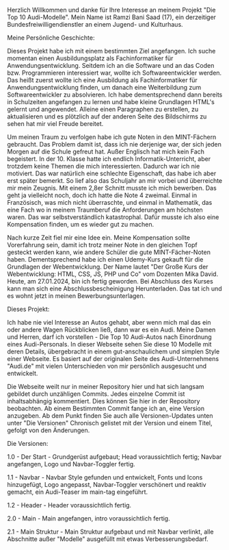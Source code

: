 
Herzlich Willkommen und danke für Ihre Interesse an meinem Projekt "Die Top 10 Audi-Modelle". Mein Name ist Ramzi Bani Saad (17), ein derzeitiger Bundesfreiwilligendienstler an einem Jugend- und Kulturhaus. 


Meine Persönliche Geschichte:

Dieses Projekt habe ich mit einem bestimmten Ziel angefangen. Ich suche momentan einen Ausbildungsplatz als Fachinformatiker für Anwendungsentwicklung. Seitdem ich an die Software und an das Coden bzw. Programmieren interessiert war, wollte ich Softwareentwickler werden. Das heißt zuerst wollte ich eine Ausbildung als Fachinformatiker für Anwendungsentwicklung finden, um danach eine Weiterbildung zum Softwareentwickler zu absolvieren. Ich habe dementsprechend dann bereits in Schulzeiten angefangen zu lernen und habe kleine Grundlagen HTML's gelernt und angewendet. Alleine einen Paragraphen zu erstellen, zu aktualisieren und es plötzlich auf der anderen Seite des Bildschirms zu sehen hat mir viel Freude bereitet.

Um meinen Traum zu verfolgen habe ich gute Noten in den MINT-Fächern gebraucht. Das Problem damit ist, dass ich nie derjenige war, der sich jeden Morgen auf die Schule gefreut hat. Außer Englisch hat mich kein Fach begeistert. In der 10. Klasse hatte ich endlich Informatik-Unterricht, aber trotzdem keine Themen die mich interessierten. Dadurch war ich nie motiviert. Das war natürlich eine schlechte Eigenschaft, das habe ich aber erst später bemerkt. So lief also das Schuljahr an mir vorbei und überreichte mir mein Zeugnis. Mit einem 2,8er Schnitt musste ich mich bewerben. Das geht ja vielleicht noch, doch ich hatte die Note 4 zweimal. Einmal in Französisch, was mich nicht überraschte, und einmal in Mathematik, das eine Fach wo in meinem Traumberuf die Anforderungen am höchsten waren. Das war selbstverständlich katastrophal. Dafür musste ich also eine Kompensation finden, um es wieder gut zu machen.

Nach kurze Zeit fiel mir eine Idee ein. Meine Kompensation sollte Vorerfahrung sein, damit ich trotz meiner Note in den gleichen Topf gesteckt werden kann, wie andere Schüler die gute MINT-Fächer-Noten haben. Dementsprechend habe ich einen Udemy-Kurs gekauft für die Grundlagen der Webentwicklung. Der Name lautet "Der Große Kurs der Webentwicklung: HTML, CSS, JS, PHP und Co" vom Dozenten Mika David. Heute, am 27.01.2024, bin ich fertig geworden. Bei Abschluss des Kurses kann man sich eine Abschlussbescheinigung Herunterladen. Das tat ich und es wohnt jetzt in meinen Bewerbungsunterlagen.


Dieses Projekt:

Ich habe nie viel Interesse an Autos gehabt, aber wenn mich mal das ein oder andere Wagen Rückblicken ließ, dann war es ein Audi. Meine Damen und Herren, darf ich vorstellen - Die Top 10 Audi-Autos nach Einordnung eines Audi-Personals. In dieser Webseite sehen Sie diese 10 Modelle mit deren Details, übergebracht in einem gut-anschaulichem und simplen Style einer Webseite. Es basiert auf der originalen Seite des Audi-Unternehmens "Audi.de" mit vielen Unterschieden von mir persönlich ausgesucht und entwickelt. 

Die Webseite weilt nur in meiner Repository hier und hat sich langsam gebildet durch unzähligen Commits. Jedes einzelne Commit ist inhaltsabhängig kommentiert. Dies können Sie hier in der Repository beobachten. Ab einem Bestimmten Commit fange ich an, eine Version anzugeben. Ab dem Punkt finden Sie auch alle Versionen-Updates unten unter "Die Versionen" Chronisch gelistet mit der Version und einem Titel, gefolgt von den Änderungen.


Die Versionen:

1.0 - Der Start - Grundgerüst aufgebaut; Head voraussichtlich fertig; Navbar angefangen, Logo und Navbar-Toggler fertig.

1.1 - Navbar - Navbar Style gefunden und entwickelt, Fonts und Icons hinzugefügt, Logo angepasst, Navbar-Toggler verschönert und reaktiv gemacht, ein Audi-Teaser im main-tag eingeführt.

1.2 - Header - Header voraussichtlich fertig.

2.0 - Main - Main angefangen, intro voraussichtlich fertig.

2.1 - Main Struktur - Main Struktur aufgebaut und mit Navbar verlinkt, alle Abschnitte außer "Modelle" ausgefüllt mit etwas Verbesserungsbedarf.